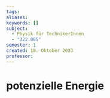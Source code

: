 ```yaml
---
tags: 
aliases: 
keywords: []
subject:
  - Physik für TechnikerInnen
  - "322.005"
semester: 1
created: 18. Oktober 2023
professor:
---
```

 

# potenzielle Energie


